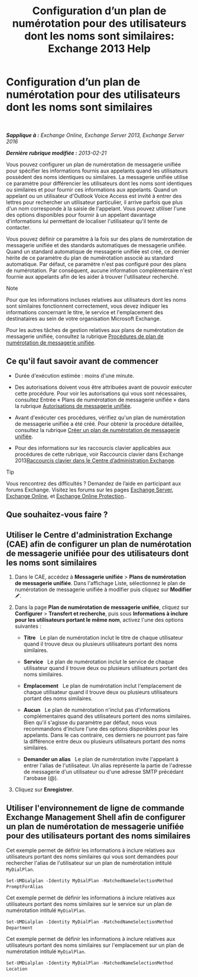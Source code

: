 ﻿---
title: 'Configuration d’un plan de numérotation pour des utilisateurs dont les noms sont similaires: Exchange 2013 Help'
TOCTitle: Configuration d’un plan de numérotation pour des utilisateurs dont les noms sont similaires
ms:assetid: 14783f45-95f5-49de-8215-0a3aef7dc034
ms:mtpsurl: https://technet.microsoft.com/fr-fr/library/Bb266943(v=EXCHG.150)
ms:contentKeyID: 51407158
ms.date: 05/23/2018
mtps_version: v=EXCHG.150
ms.translationtype: MT
---

# Configuration d’un plan de numérotation pour des utilisateurs dont les noms sont similaires

 

_**Sapplique à :** Exchange Online, Exchange Server 2013, Exchange Server 2016_

_**Dernière rubrique modifiée :** 2013-02-21_

Vous pouvez configurer un plan de numérotation de messagerie unifiée pour spécifier les informations fournis aux appelants quand les utilisateurs possèdent des noms identiques ou similaires. La messagerie unifiée utilise ce paramètre pour différencier les utilisateurs dont les noms sont identiques ou similaires et pour fournir ces informations aux appelants. Quand un appelant ou un utilisateur d'Outlook Voice Access est invité à entrer des lettres pour rechercher un utilisateur particulier, il arrive parfois que plus d'un nom corresponde à la saisie de l'appelant. Vous pouvez utiliser l'une des options disponibles pour fournir à un appelant davantage d'informations lui permettant de localiser l'utilisateur qu'il tente de contacter.

Vous pouvez définir ce paramètre à la fois sur des plans de numérotation de messagerie unifiée et des standards automatiques de messagerie unifiée. Quand un standard automatique de messagerie unifiée est créé, ce dernier hérite de ce paramètre du plan de numérotation associé au standard automatique. Par défaut, ce paramètre n'est pas configuré pour des plans de numérotation. Par conséquent, aucune information complémentaire n'est fournie aux appelants afin de les aider à trouver l'utilisateur recherché.

> [!NOTE]
> Pour que les informations incluses relatives aux utilisateurs dont les noms sont similaires fonctionnent correctement, vous devez indiquer les informations concernant le titre, le service et l'emplacement des destinataires au sein de votre organisation Microsoft Exchange.


Pour les autres tâches de gestion relatives aux plans de numérotation de messagerie unifiée, consultez la rubrique [Procédures de plan de numérotation de messagerie unifiée](um-dial-plan-procedures-exchange-2013-help.md).

## Ce qu'il faut savoir avant de commencer

  - Durée d'exécution estimée : moins d'une minute.

  - Des autorisations doivent vous être attribuées avant de pouvoir exécuter cette procédure. Pour voir les autorisations qui vous sont nécessaires, consultez Entrée « Plans de numérotation de messagerie unifiée » dans la rubrique [Autorisations de messagerie unifiée](unified-messaging-permissions-exchange-2013-help.md).

  - Avant d'exécuter ces procédures, vérifiez qu'un plan de numérotation de messagerie unifiée a été créé. Pour obtenir la procédure détaillée, consultez la rubrique [Créer un plan de numérotation de messagerie unifiée](create-a-um-dial-plan-exchange-2013-help.md).

  - Pour des informations sur les raccourcis clavier applicables aux procédures de cette rubrique, voir Raccourcis clavier dans Exchange 2013[Raccourcis clavier dans le Centre d’administration Exchange](keyboard-shortcuts-in-the-exchange-admin-center-exchange-online-protection-help.md).

> [!TIP]
> Vous rencontrez des difficultés ? Demandez de l’aide en participant aux forums Exchange. Visitez les forums sur les pages <a href="https://go.microsoft.com/fwlink/p/?linkid=60612">Exchange Server</a>, <a href="https://go.microsoft.com/fwlink/p/?linkid=267542">Exchange Online</a>, et <a href="https://go.microsoft.com/fwlink/p/?linkid=285351">Exchange Online Protection</a>..


## Que souhaitez-vous faire ?

## Utiliser le Centre d'administration Exchange (CAE) afin de configurer un plan de numérotation de messagerie unifiée pour des utilisateurs dont les noms sont similaires

1.  Dans le CAE, accédez à **Messagerie unifiée** \> **Plans de numérotation de messagerie unifiée**. Dans l'affichage Liste, sélectionnez le plan de numérotation de messagerie unifiée à modifier puis cliquez sur **Modifier**![Icône Modifier](images/Bb124582.6f53ccb2-1f13-4c02-bea0-30690e6ea71d(EXCHG.150).gif "Icône Modifier").

2.  Dans la page **Plan de numérotation de messagerie unifiée**, cliquez sur **Configurer** \> **Transfert et recherche**, puis sous **Informations à inclure pour les utilisateurs portant le même nom**, activez l'une des options suivantes :
    
      - **Titre**   Le plan de numérotation inclut le titre de chaque utilisateur quand il trouve deux ou plusieurs utilisateurs portant des noms similaires.
    
      - **Service**   Le plan de numérotation inclut le service de chaque utilisateur quand il trouve deux ou plusieurs utilisateurs portant des noms similaires.
    
      - **Emplacement**   Le plan de numérotation inclut l'emplacement de chaque utilisateur quand il trouve deux ou plusieurs utilisateurs portant des noms similaires.
    
      - **Aucun**   Le plan de numérotation n'inclut pas d'informations complémentaires quand des utilisateurs portent des noms similaires. Bien qu'il s'agisse du paramètre par défaut, nous vous recommandons d'inclure l'une des options disponibles pour les appelants. Dans le cas contraire, ces derniers ne pourront pas faire la différence entre deux ou plusieurs utilisateurs portant des noms similaires.
    
      - **Demander un alias**   Le plan de numérotation invite l'appelant à entrer l'alias de l'utilisateur. Un alias représente la partie de l'adresse de messagerie d'un utilisateur ou d'une adresse SMTP précédant l'arobase (@).

3.  Cliquez sur **Enregistrer**.

## Utiliser l'environnement de ligne de commande Exchange Management Shell afin de configurer un plan de numérotation de messagerie unifiée pour des utilisateurs portant des noms similaires

Cet exemple permet de définir les informations à inclure relatives aux utilisateurs portant des noms similaires qui vous sont demandées pour rechercher l'alias de l'utilisateur sur un plan de numérotation intitulé `MyDialPlan`.

    Set-UMDialplan -Identity MyDialPlan -MatchedNameSelectionMethod PromptForAlias

Cet exemple permet de définir les informations à inclure relatives aux utilisateurs portant des noms similaires sur le service sur un plan de numérotation intitulé `MyDialPlan`.

    Set-UMDialplan -Identity MyDialPlan -MatchedNameSelectionMethod Department

Cet exemple permet de définir les informations à inclure relatives aux utilisateurs portant des noms similaires sur l'emplacement sur un plan de numérotation intitulé `MyDialPlan`.

    Set-UMDialplan -Identity MyDialPlan -MatchedNameSelectionMethod Location

